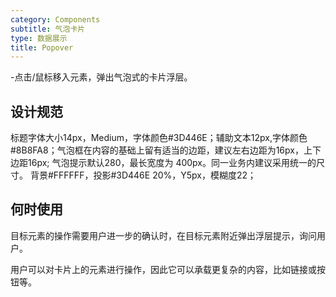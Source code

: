 ```yaml
---
category: Components
subtitle: 气泡卡片
type: 数据展示
title: Popover
---
```


-点击/鼠标移入元素，弹出气泡式的卡片浮层。

## 设计规范
标题字体大小14px，Medium，字体颜色#3D446E；辅助文本12px,字体颜色#8B8FA8；气泡框在内容的基础上留有适当的边距，建议左右边距为16px，上下边距16px;
气泡提示默认280，最长宽度为 400px。同一业务内建议采用统一的尺寸。
背景#FFFFFF，投影#3D446E 20%，Y5px，模糊度22；


## 何时使用

目标元素的操作需要用户进一步的确认时，在目标元素附近弹出浮层提示，询问用户。

用户可以对卡片上的元素进行操作，因此它可以承载更复杂的内容，比如链接或按钮等。


